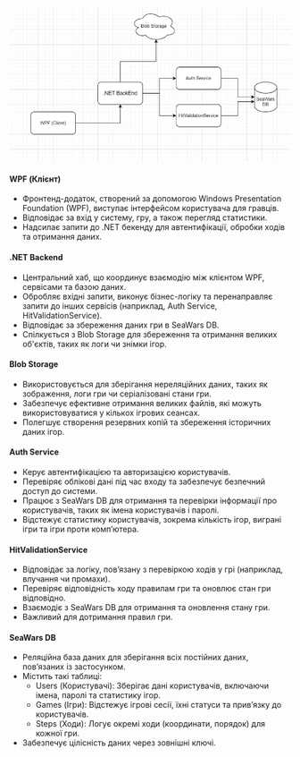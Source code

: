 ![img.png](architecture.jpeg)

#### WPF (Клієнт)
- Фронтенд-додаток, створений за допомогою Windows Presentation Foundation (WPF), виступає інтерфейсом користувача для гравців.
- Відповідає за вхід у систему, гру, а також перегляд статистики.
- Надсилає запити до .NET бекенду для автентифікації, обробки ходів та отримання даних.

#### .NET Backend
- Центральний хаб, що координує взаємодію між клієнтом WPF, сервісами та базою даних.
- Обробляє вхідні запити, виконує бізнес-логіку та перенаправляє запити до інших сервісів (наприклад, Auth Service, HitValidationService).
- Відповідає за збереження даних гри в SeaWars DB.
- Спілкується з Blob Storage для збереження та отримання великих об'єктів, таких як логи чи знімки ігор.

#### Blob Storage
- Використовується для зберігання нереляційних даних, таких як зображення, логи гри чи серіалізовані стани гри.
- Забезпечує ефективне отримання великих файлів, які можуть використовуватися у кількох ігрових сеансах.
- Полегшує створення резервних копій та збереження історичних даних ігор.

#### Auth Service
- Керує автентифікацією та авторизацією користувачів.
- Перевіряє облікові дані під час входу та забезпечує безпечний доступ до системи.
- Працює з SeaWars DB для отримання та перевірки інформації про користувачів, таких як імена користувачів і паролі.
- Відстежує статистику користувачів, зокрема кількість ігор, виграні ігри та ігри проти комп’ютера.

#### HitValidationService
- Відповідає за логіку, пов’язану з перевіркою ходів у грі (наприклад, влучання чи промахи).
- Перевіряє відповідність ходу правилам гри та оновлює стан гри відповідно.
- Взаємодіє з SeaWars DB для отримання та оновлення стану гри.
- Важливий для дотримання правил гри.

#### SeaWars DB
- Реляційна база даних для зберігання всіх постійних даних, пов’язаних із застосунком.
- Містить такі таблиці:
    - Users (Користувачі): Зберігає дані користувачів, включаючи імена, паролі та статистику ігор.
    - Games (Ігри): Відстежує ігрові сесії, їхні статуси та прив’язку до користувачів.
    - Steps (Ходи): Логує окремі ходи (координати, порядок) для кожної гри.
- Забезпечує цілісність даних через зовнішні ключі.